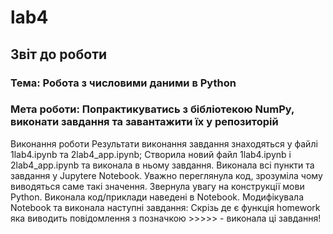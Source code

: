 # lab4

## Звіт до роботи

### Тема: Робота з числовими даними в Python

### Мета роботи: Попрактикуватись з бібліотекою NumPy, виконати завдання та завантажити їх у репозиторій

Виконання роботи
Результати виконання завдання знаходяться у файлі 1lab4.ipynb та 2lab4_app.ipynb;
Створила новий файл 1lab4.ipynb і 2lab4_app.ipynb та виконала в ньому завдання.
Виконала всі пункти та завдання у Jupytere Notebook.
Уважно переглянула код, зрозуміла чому виводяться саме такі значення. Звернула увагу на конструкції мови Python.
Виконала код/приклади наведені в Notebook. Модифікувала Notebook та виконала наступні завдання:
Скрізь де є функція homework яка виводить повідомлення з позначкою >>>>> - виконала ці завдання!
